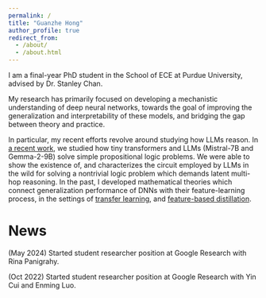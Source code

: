 ```yaml
---
permalink: /
title: "Guanzhe Hong"
author_profile: true
redirect_from: 
  - /about/
  - /about.html
---
```


I am a final-year PhD student in the School of ECE at Purdue University, advised by Dr. Stanley Chan.

My research has primarily focused on developing a mechanistic understanding of deep neural networks, towards the goal of improving the generalization and interpretability of these models, and bridging the gap between theory and practice. 

In particular, my recent efforts revolve around studying how LLMs reason. In [a recent work](https://arxiv.org/abs/2411.04105), we studied how tiny transformers and LLMs (Mistral-7B and Gemma-2-9B) solve simple propositional logic problems. We were able to show the existence of, and characterizes the circuit employed by LLMs in the wild for solving a nontrivial logic problem which demands latent multi-hop reasoning. In the past, I developed mathematical theories which connect generalization performance of DNNs with their feature-learning process, in the settings of [transfer learning](https://arxiv.org/abs/2410.23129), and [feature-based distillation](https://arxiv.org/abs/2103.07600).

News
======
(May 2024) Started student researcher position at Google Research with Rina Panigrahy.

(Oct 2022) Started student researcher position at Google Research with Yin Cui and Enming Luo.
